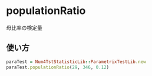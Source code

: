 populationRatio
===============
母比率の検定量

## 使い方

```ruby
paraTest = Num4TstStatisticLib::ParametrixTestLib.new
paraTest.populationRatio(29, 346, 0.12)
```
